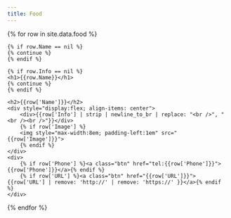 ```yaml
---
title: Food
---
```

<div>
  {% for row in site.data.food %}
  
    {% if row.Name == nil %}
    {% continue %}
    {% endif %}

    {% if row.Info == nil %}
    <h1>{{row.Name}}</h1>
    {% continue %}
    {% endif %}
   
    <h2>{{row['Name']}}</h2>
    <div style="display:flex; align-items: center">
        <div>{{row['Info'] | strip | newline_to_br | replace: "<br />", "<br /><br />"}}</div>
        {% if row['Image'] %}
        <img style="max-width:8em; padding-left:1em" src="{{row['Image']}}">
        {% endif %}
    </div>
    <div>
        {% if row['Phone'] %}<a class="btn" href="tel:{{row['Phone']}}">{{row['Phone']}}</a>{% endif %}
        {% if row['URL'] %}<a class="btn" href="{{row['URL']}}">{{row['URL'] | remove: 'http://' | remove: 'https://' }}</a>{% endif %}
    </div>
  {% endfor %}
</div>
